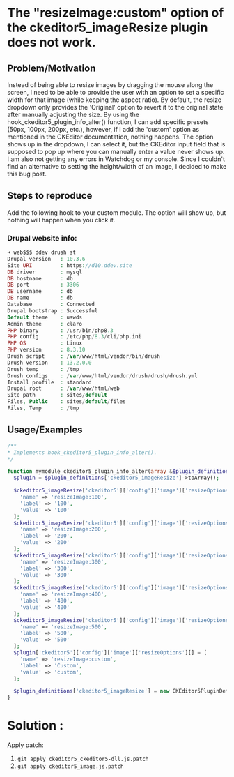# The "resizeImage:custom" option of the ckeditor5_imageResize plugin does not work.
## Problem/Motivation
Instead of being able to resize images by dragging the mouse along the screen, I need to be able to provide the user with an option to set a specific width for that image (while keeping the aspect ratio). By default, the resize dropdown only provides the 'Original' option to revert it to the original state after manually adjusting the size. By using the hook_ckeditor5_plugin_info_alter() function, I can add specific presets (50px, 100px, 200px, etc.), however, if I add the 'custom' option as mentioned in the CKEditor documentation, nothing happens. The option shows up in the dropdown, I can select it, but the CKEditor input field that is supposed to pop up where you can manually enter a value never shows up. I am also not getting any errors in Watchdog or my console. Since I couldn't find an alternative to setting the height/width of an image, I decided to make this bug post.
## Steps to reproduce
Add the following hook to your custom module. The option will show up, but nothing will happen when you click it.

### Drupal website info:
```php
➜ web$$$ ddev drush st
Drupal version   : 10.3.6                                     
Site URI         : https://d10.ddev.site                      
DB driver        : mysql                                      
DB hostname      : db                                         
DB port          : 3306                                       
DB username      : db                                         
DB name          : db                                         
Database         : Connected                                  
Drupal bootstrap : Successful                                 
Default theme    : uswds                                 
Admin theme      : claro                                      
PHP binary       : /usr/bin/php8.3                            
PHP config       : /etc/php/8.3/cli/php.ini                   
PHP OS           : Linux                                      
PHP version      : 8.3.10                                     
Drush script     : /var/www/html/vendor/bin/drush             
Drush version    : 13.2.0.0                                   
Drush temp       : /tmp                                       
Drush configs    : /var/www/html/vendor/drush/drush/drush.yml 
Install profile  : standard                                   
Drupal root      : /var/www/html/web                          
Site path        : sites/default                              
Files, Public    : sites/default/files                        
Files, Temp      : /tmp
```

## Usage/Examples

```php
/**
* Implements hook_ckeditor5_plugin_info_alter().
*/

function mymodule_ckeditor5_plugin_info_alter(array &$plugin_definitions) {
  $plugin = $plugin_definitions['ckeditor5_imageResize']->toArray();

  $ckeditor5_imageResize['ckeditor5']['config']['image']['resizeOptions'][] = [
    'name' => 'resizeImage:100',
    'label' => '100',
    'value' => '100'
  ];
  $ckeditor5_imageResize['ckeditor5']['config']['image']['resizeOptions'][] = [
    'name' => 'resizeImage:200',
    'label' => '200',
    'value' => '200'
  ];
  $ckeditor5_imageResize['ckeditor5']['config']['image']['resizeOptions'][] = [
    'name' => 'resizeImage:300',
    'label' => '300',
    'value' => '300'
  ];
  $ckeditor5_imageResize['ckeditor5']['config']['image']['resizeOptions'][] = [
    'name' => 'resizeImage:400',
    'label' => '400',
    'value' => '400'
  ];
  $ckeditor5_imageResize['ckeditor5']['config']['image']['resizeOptions'][] = [
    'name' => 'resizeImage:500',
    'label' => '500',
    'value' => '500'
  ];
  $plugin['ckeditor5']['config']['image']['resizeOptions'][] = [
    'name' => 'resizeImage:custom',
    'label' => 'Custom',
    'value' => 'custom',
  ];

  $plugin_definitions['ckeditor5_imageResize'] = new CKEditor5PluginDefinition($plugin);
}
```

# Solution : 

Apply patch: 
1. ```git apply ckeditor5_ckeditor5-dll.js.patch```
2. ```git apply ckeditor5_image.js.patch```
